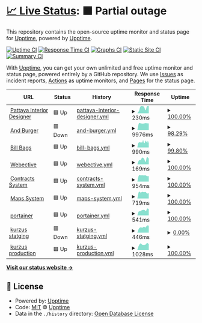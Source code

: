 # [📈 Live Status](https://demo.upptime.js.org): <!--live status--> **🟧 Partial outage**

This repository contains the open-source uptime monitor and status page for [Upptime](https://upptime.js.org), powered by [Upptime](https://github.com/upptime/upptime).

[![Uptime CI](https://github.com/gnossis93/UPTIME-WEBECTIVE/workflows/Uptime%20CI/badge.svg)](https://github.com/gnossis93/UPTIME-WEBECTIVE/actions?query=workflow%3A%22Uptime+CI%22)
[![Response Time CI](https://github.com/gnossis93/UPTIME-WEBECTIVE/workflows/Response%20Time%20CI/badge.svg)](https://github.com/gnossis93/UPTIME-WEBECTIVE/actions?query=workflow%3A%22Response+Time+CI%22)
[![Graphs CI](https://github.com/gnossis93/UPTIME-WEBECTIVE/workflows/Graphs%20CI/badge.svg)](https://github.com/gnossis93/UPTIME-WEBECTIVE/actions?query=workflow%3A%22Graphs+CI%22)
[![Static Site CI](https://github.com/gnossis93/UPTIME-WEBECTIVE/workflows/Static%20Site%20CI/badge.svg)](https://github.com/gnossis93/UPTIME-WEBECTIVE/actions?query=workflow%3A%22Static+Site+CI%22)
[![Summary CI](https://github.com/gnossis93/UPTIME-WEBECTIVE/workflows/Summary%20CI/badge.svg)](https://github.com/gnossis93/UPTIME-WEBECTIVE/actions?query=workflow%3A%22Summary+CI%22)

With [Upptime](https://upptime.js.org), you can get your own unlimited and free uptime monitor and status page, powered entirely by a GitHub repository. We use [Issues](https://github.com/upptime/upptime/issues) as incident reports, [Actions](https://github.com/gnossis93/UPTIME-WEBECTIVE/actions) as uptime monitors, and [Pages](https://demo.upptime.js.org) for the status page.

<!--start: status pages-->
<!-- This summary is generated by Upptime (https://github.com/upptime/upptime) -->
<!-- Do not edit this manually, your changes will be overwritten -->
<!-- prettier-ignore -->
| URL | Status | History | Response Time | Uptime |
| --- | ------ | ------- | ------------- | ------ |
| <img alt="" src="https://icons.duckduckgo.com/ip3/www.pattayainteriordesigner.com.ico" height="13"> [Pattaya Interior Designer](https://www.pattayainteriordesigner.com/) | 🟩 Up | [pattaya-interior-designer.yml](https://github.com/gnosis93/UPTIME-WEBECTIVE/commits/HEAD/history/pattaya-interior-designer.yml) | <details><summary><img alt="Response time graph" src="./graphs/pattaya-interior-designer/response-time-week.png" height="20"> 230ms</summary><br><a href="https://gnosis93.github.io/UPTIME-WEBECTIVE/history/pattaya-interior-designer"><img alt="Response time 211" src="https://img.shields.io/endpoint?url=https%3A%2F%2Fraw.githubusercontent.com%2Fgnosis93%2FUPTIME-WEBECTIVE%2FHEAD%2Fapi%2Fpattaya-interior-designer%2Fresponse-time.json"></a><br><a href="https://gnosis93.github.io/UPTIME-WEBECTIVE/history/pattaya-interior-designer"><img alt="24-hour response time 298" src="https://img.shields.io/endpoint?url=https%3A%2F%2Fraw.githubusercontent.com%2Fgnosis93%2FUPTIME-WEBECTIVE%2FHEAD%2Fapi%2Fpattaya-interior-designer%2Fresponse-time-day.json"></a><br><a href="https://gnosis93.github.io/UPTIME-WEBECTIVE/history/pattaya-interior-designer"><img alt="7-day response time 230" src="https://img.shields.io/endpoint?url=https%3A%2F%2Fraw.githubusercontent.com%2Fgnosis93%2FUPTIME-WEBECTIVE%2FHEAD%2Fapi%2Fpattaya-interior-designer%2Fresponse-time-week.json"></a><br><a href="https://gnosis93.github.io/UPTIME-WEBECTIVE/history/pattaya-interior-designer"><img alt="30-day response time 177" src="https://img.shields.io/endpoint?url=https%3A%2F%2Fraw.githubusercontent.com%2Fgnosis93%2FUPTIME-WEBECTIVE%2FHEAD%2Fapi%2Fpattaya-interior-designer%2Fresponse-time-month.json"></a><br><a href="https://gnosis93.github.io/UPTIME-WEBECTIVE/history/pattaya-interior-designer"><img alt="1-year response time 211" src="https://img.shields.io/endpoint?url=https%3A%2F%2Fraw.githubusercontent.com%2Fgnosis93%2FUPTIME-WEBECTIVE%2FHEAD%2Fapi%2Fpattaya-interior-designer%2Fresponse-time-year.json"></a></details> | <details><summary><a href="https://gnosis93.github.io/UPTIME-WEBECTIVE/history/pattaya-interior-designer">100.00%</a></summary><a href="https://gnosis93.github.io/UPTIME-WEBECTIVE/history/pattaya-interior-designer"><img alt="All-time uptime 100.00%" src="https://img.shields.io/endpoint?url=https%3A%2F%2Fraw.githubusercontent.com%2Fgnosis93%2FUPTIME-WEBECTIVE%2FHEAD%2Fapi%2Fpattaya-interior-designer%2Fuptime.json"></a><br><a href="https://gnosis93.github.io/UPTIME-WEBECTIVE/history/pattaya-interior-designer"><img alt="24-hour uptime 100.00%" src="https://img.shields.io/endpoint?url=https%3A%2F%2Fraw.githubusercontent.com%2Fgnosis93%2FUPTIME-WEBECTIVE%2FHEAD%2Fapi%2Fpattaya-interior-designer%2Fuptime-day.json"></a><br><a href="https://gnosis93.github.io/UPTIME-WEBECTIVE/history/pattaya-interior-designer"><img alt="7-day uptime 100.00%" src="https://img.shields.io/endpoint?url=https%3A%2F%2Fraw.githubusercontent.com%2Fgnosis93%2FUPTIME-WEBECTIVE%2FHEAD%2Fapi%2Fpattaya-interior-designer%2Fuptime-week.json"></a><br><a href="https://gnosis93.github.io/UPTIME-WEBECTIVE/history/pattaya-interior-designer"><img alt="30-day uptime 100.00%" src="https://img.shields.io/endpoint?url=https%3A%2F%2Fraw.githubusercontent.com%2Fgnosis93%2FUPTIME-WEBECTIVE%2FHEAD%2Fapi%2Fpattaya-interior-designer%2Fuptime-month.json"></a><br><a href="https://gnosis93.github.io/UPTIME-WEBECTIVE/history/pattaya-interior-designer"><img alt="1-year uptime 100.00%" src="https://img.shields.io/endpoint?url=https%3A%2F%2Fraw.githubusercontent.com%2Fgnosis93%2FUPTIME-WEBECTIVE%2FHEAD%2Fapi%2Fpattaya-interior-designer%2Fuptime-year.json"></a></details>
| <img alt="" src="https://icons.duckduckgo.com/ip3/andburger.in.th.ico" height="13"> [And Burger](https://andburger.in.th/) | 🟥 Down | [and-burger.yml](https://github.com/gnosis93/UPTIME-WEBECTIVE/commits/HEAD/history/and-burger.yml) | <details><summary><img alt="Response time graph" src="./graphs/and-burger/response-time-week.png" height="20"> 9976ms</summary><br><a href="https://gnosis93.github.io/UPTIME-WEBECTIVE/history/and-burger"><img alt="Response time 2548" src="https://img.shields.io/endpoint?url=https%3A%2F%2Fraw.githubusercontent.com%2Fgnosis93%2FUPTIME-WEBECTIVE%2FHEAD%2Fapi%2Fand-burger%2Fresponse-time.json"></a><br><a href="https://gnosis93.github.io/UPTIME-WEBECTIVE/history/and-burger"><img alt="24-hour response time 18145" src="https://img.shields.io/endpoint?url=https%3A%2F%2Fraw.githubusercontent.com%2Fgnosis93%2FUPTIME-WEBECTIVE%2FHEAD%2Fapi%2Fand-burger%2Fresponse-time-day.json"></a><br><a href="https://gnosis93.github.io/UPTIME-WEBECTIVE/history/and-burger"><img alt="7-day response time 9976" src="https://img.shields.io/endpoint?url=https%3A%2F%2Fraw.githubusercontent.com%2Fgnosis93%2FUPTIME-WEBECTIVE%2FHEAD%2Fapi%2Fand-burger%2Fresponse-time-week.json"></a><br><a href="https://gnosis93.github.io/UPTIME-WEBECTIVE/history/and-burger"><img alt="30-day response time 5296" src="https://img.shields.io/endpoint?url=https%3A%2F%2Fraw.githubusercontent.com%2Fgnosis93%2FUPTIME-WEBECTIVE%2FHEAD%2Fapi%2Fand-burger%2Fresponse-time-month.json"></a><br><a href="https://gnosis93.github.io/UPTIME-WEBECTIVE/history/and-burger"><img alt="1-year response time 2990" src="https://img.shields.io/endpoint?url=https%3A%2F%2Fraw.githubusercontent.com%2Fgnosis93%2FUPTIME-WEBECTIVE%2FHEAD%2Fapi%2Fand-burger%2Fresponse-time-year.json"></a></details> | <details><summary><a href="https://gnosis93.github.io/UPTIME-WEBECTIVE/history/and-burger">98.29%</a></summary><a href="https://gnosis93.github.io/UPTIME-WEBECTIVE/history/and-burger"><img alt="All-time uptime 91.64%" src="https://img.shields.io/endpoint?url=https%3A%2F%2Fraw.githubusercontent.com%2Fgnosis93%2FUPTIME-WEBECTIVE%2FHEAD%2Fapi%2Fand-burger%2Fuptime.json"></a><br><a href="https://gnosis93.github.io/UPTIME-WEBECTIVE/history/and-burger"><img alt="24-hour uptime 88.02%" src="https://img.shields.io/endpoint?url=https%3A%2F%2Fraw.githubusercontent.com%2Fgnosis93%2FUPTIME-WEBECTIVE%2FHEAD%2Fapi%2Fand-burger%2Fuptime-day.json"></a><br><a href="https://gnosis93.github.io/UPTIME-WEBECTIVE/history/and-burger"><img alt="7-day uptime 98.29%" src="https://img.shields.io/endpoint?url=https%3A%2F%2Fraw.githubusercontent.com%2Fgnosis93%2FUPTIME-WEBECTIVE%2FHEAD%2Fapi%2Fand-burger%2Fuptime-week.json"></a><br><a href="https://gnosis93.github.io/UPTIME-WEBECTIVE/history/and-burger"><img alt="30-day uptime 99.61%" src="https://img.shields.io/endpoint?url=https%3A%2F%2Fraw.githubusercontent.com%2Fgnosis93%2FUPTIME-WEBECTIVE%2FHEAD%2Fapi%2Fand-burger%2Fuptime-month.json"></a><br><a href="https://gnosis93.github.io/UPTIME-WEBECTIVE/history/and-burger"><img alt="1-year uptime 99.95%" src="https://img.shields.io/endpoint?url=https%3A%2F%2Fraw.githubusercontent.com%2Fgnosis93%2FUPTIME-WEBECTIVE%2FHEAD%2Fapi%2Fand-burger%2Fuptime-year.json"></a></details>
| <img alt="" src="https://icons.duckduckgo.com/ip3/bills-bags.com.ico" height="13"> [Bill Bags](https://bills-bags.com/) | 🟩 Up | [bill-bags.yml](https://github.com/gnosis93/UPTIME-WEBECTIVE/commits/HEAD/history/bill-bags.yml) | <details><summary><img alt="Response time graph" src="./graphs/bill-bags/response-time-week.png" height="20"> 990ms</summary><br><a href="https://gnosis93.github.io/UPTIME-WEBECTIVE/history/bill-bags"><img alt="Response time 1230" src="https://img.shields.io/endpoint?url=https%3A%2F%2Fraw.githubusercontent.com%2Fgnosis93%2FUPTIME-WEBECTIVE%2FHEAD%2Fapi%2Fbill-bags%2Fresponse-time.json"></a><br><a href="https://gnosis93.github.io/UPTIME-WEBECTIVE/history/bill-bags"><img alt="24-hour response time 1198" src="https://img.shields.io/endpoint?url=https%3A%2F%2Fraw.githubusercontent.com%2Fgnosis93%2FUPTIME-WEBECTIVE%2FHEAD%2Fapi%2Fbill-bags%2Fresponse-time-day.json"></a><br><a href="https://gnosis93.github.io/UPTIME-WEBECTIVE/history/bill-bags"><img alt="7-day response time 990" src="https://img.shields.io/endpoint?url=https%3A%2F%2Fraw.githubusercontent.com%2Fgnosis93%2FUPTIME-WEBECTIVE%2FHEAD%2Fapi%2Fbill-bags%2Fresponse-time-week.json"></a><br><a href="https://gnosis93.github.io/UPTIME-WEBECTIVE/history/bill-bags"><img alt="30-day response time 1097" src="https://img.shields.io/endpoint?url=https%3A%2F%2Fraw.githubusercontent.com%2Fgnosis93%2FUPTIME-WEBECTIVE%2FHEAD%2Fapi%2Fbill-bags%2Fresponse-time-month.json"></a><br><a href="https://gnosis93.github.io/UPTIME-WEBECTIVE/history/bill-bags"><img alt="1-year response time 1220" src="https://img.shields.io/endpoint?url=https%3A%2F%2Fraw.githubusercontent.com%2Fgnosis93%2FUPTIME-WEBECTIVE%2FHEAD%2Fapi%2Fbill-bags%2Fresponse-time-year.json"></a></details> | <details><summary><a href="https://gnosis93.github.io/UPTIME-WEBECTIVE/history/bill-bags">99.80%</a></summary><a href="https://gnosis93.github.io/UPTIME-WEBECTIVE/history/bill-bags"><img alt="All-time uptime 99.85%" src="https://img.shields.io/endpoint?url=https%3A%2F%2Fraw.githubusercontent.com%2Fgnosis93%2FUPTIME-WEBECTIVE%2FHEAD%2Fapi%2Fbill-bags%2Fuptime.json"></a><br><a href="https://gnosis93.github.io/UPTIME-WEBECTIVE/history/bill-bags"><img alt="24-hour uptime 100.00%" src="https://img.shields.io/endpoint?url=https%3A%2F%2Fraw.githubusercontent.com%2Fgnosis93%2FUPTIME-WEBECTIVE%2FHEAD%2Fapi%2Fbill-bags%2Fuptime-day.json"></a><br><a href="https://gnosis93.github.io/UPTIME-WEBECTIVE/history/bill-bags"><img alt="7-day uptime 99.80%" src="https://img.shields.io/endpoint?url=https%3A%2F%2Fraw.githubusercontent.com%2Fgnosis93%2FUPTIME-WEBECTIVE%2FHEAD%2Fapi%2Fbill-bags%2Fuptime-week.json"></a><br><a href="https://gnosis93.github.io/UPTIME-WEBECTIVE/history/bill-bags"><img alt="30-day uptime 99.95%" src="https://img.shields.io/endpoint?url=https%3A%2F%2Fraw.githubusercontent.com%2Fgnosis93%2FUPTIME-WEBECTIVE%2FHEAD%2Fapi%2Fbill-bags%2Fuptime-month.json"></a><br><a href="https://gnosis93.github.io/UPTIME-WEBECTIVE/history/bill-bags"><img alt="1-year uptime 99.79%" src="https://img.shields.io/endpoint?url=https%3A%2F%2Fraw.githubusercontent.com%2Fgnosis93%2FUPTIME-WEBECTIVE%2FHEAD%2Fapi%2Fbill-bags%2Fuptime-year.json"></a></details>
| <img alt="" src="https://icons.duckduckgo.com/ip3/webective.com.ico" height="13"> [Webective](https://webective.com/) | 🟩 Up | [webective.yml](https://github.com/gnosis93/UPTIME-WEBECTIVE/commits/HEAD/history/webective.yml) | <details><summary><img alt="Response time graph" src="./graphs/webective/response-time-week.png" height="20"> 169ms</summary><br><a href="https://gnosis93.github.io/UPTIME-WEBECTIVE/history/webective"><img alt="Response time 173" src="https://img.shields.io/endpoint?url=https%3A%2F%2Fraw.githubusercontent.com%2Fgnosis93%2FUPTIME-WEBECTIVE%2FHEAD%2Fapi%2Fwebective%2Fresponse-time.json"></a><br><a href="https://gnosis93.github.io/UPTIME-WEBECTIVE/history/webective"><img alt="24-hour response time 191" src="https://img.shields.io/endpoint?url=https%3A%2F%2Fraw.githubusercontent.com%2Fgnosis93%2FUPTIME-WEBECTIVE%2FHEAD%2Fapi%2Fwebective%2Fresponse-time-day.json"></a><br><a href="https://gnosis93.github.io/UPTIME-WEBECTIVE/history/webective"><img alt="7-day response time 169" src="https://img.shields.io/endpoint?url=https%3A%2F%2Fraw.githubusercontent.com%2Fgnosis93%2FUPTIME-WEBECTIVE%2FHEAD%2Fapi%2Fwebective%2Fresponse-time-week.json"></a><br><a href="https://gnosis93.github.io/UPTIME-WEBECTIVE/history/webective"><img alt="30-day response time 151" src="https://img.shields.io/endpoint?url=https%3A%2F%2Fraw.githubusercontent.com%2Fgnosis93%2FUPTIME-WEBECTIVE%2FHEAD%2Fapi%2Fwebective%2Fresponse-time-month.json"></a><br><a href="https://gnosis93.github.io/UPTIME-WEBECTIVE/history/webective"><img alt="1-year response time 173" src="https://img.shields.io/endpoint?url=https%3A%2F%2Fraw.githubusercontent.com%2Fgnosis93%2FUPTIME-WEBECTIVE%2FHEAD%2Fapi%2Fwebective%2Fresponse-time-year.json"></a></details> | <details><summary><a href="https://gnosis93.github.io/UPTIME-WEBECTIVE/history/webective">100.00%</a></summary><a href="https://gnosis93.github.io/UPTIME-WEBECTIVE/history/webective"><img alt="All-time uptime 99.99%" src="https://img.shields.io/endpoint?url=https%3A%2F%2Fraw.githubusercontent.com%2Fgnosis93%2FUPTIME-WEBECTIVE%2FHEAD%2Fapi%2Fwebective%2Fuptime.json"></a><br><a href="https://gnosis93.github.io/UPTIME-WEBECTIVE/history/webective"><img alt="24-hour uptime 100.00%" src="https://img.shields.io/endpoint?url=https%3A%2F%2Fraw.githubusercontent.com%2Fgnosis93%2FUPTIME-WEBECTIVE%2FHEAD%2Fapi%2Fwebective%2Fuptime-day.json"></a><br><a href="https://gnosis93.github.io/UPTIME-WEBECTIVE/history/webective"><img alt="7-day uptime 100.00%" src="https://img.shields.io/endpoint?url=https%3A%2F%2Fraw.githubusercontent.com%2Fgnosis93%2FUPTIME-WEBECTIVE%2FHEAD%2Fapi%2Fwebective%2Fuptime-week.json"></a><br><a href="https://gnosis93.github.io/UPTIME-WEBECTIVE/history/webective"><img alt="30-day uptime 100.00%" src="https://img.shields.io/endpoint?url=https%3A%2F%2Fraw.githubusercontent.com%2Fgnosis93%2FUPTIME-WEBECTIVE%2FHEAD%2Fapi%2Fwebective%2Fuptime-month.json"></a><br><a href="https://gnosis93.github.io/UPTIME-WEBECTIVE/history/webective"><img alt="1-year uptime 100.00%" src="https://img.shields.io/endpoint?url=https%3A%2F%2Fraw.githubusercontent.com%2Fgnosis93%2FUPTIME-WEBECTIVE%2FHEAD%2Fapi%2Fwebective%2Fuptime-year.json"></a></details>
| <img alt="" src="https://icons.duckduckgo.com/ip3/contracts.pattayainteriordesigner.com.ico" height="13"> [Contracts System](https://contracts.pattayainteriordesigner.com/) | 🟩 Up | [contracts-system.yml](https://github.com/gnosis93/UPTIME-WEBECTIVE/commits/HEAD/history/contracts-system.yml) | <details><summary><img alt="Response time graph" src="./graphs/contracts-system/response-time-week.png" height="20"> 954ms</summary><br><a href="https://gnosis93.github.io/UPTIME-WEBECTIVE/history/contracts-system"><img alt="Response time 968" src="https://img.shields.io/endpoint?url=https%3A%2F%2Fraw.githubusercontent.com%2Fgnosis93%2FUPTIME-WEBECTIVE%2FHEAD%2Fapi%2Fcontracts-system%2Fresponse-time.json"></a><br><a href="https://gnosis93.github.io/UPTIME-WEBECTIVE/history/contracts-system"><img alt="24-hour response time 867" src="https://img.shields.io/endpoint?url=https%3A%2F%2Fraw.githubusercontent.com%2Fgnosis93%2FUPTIME-WEBECTIVE%2FHEAD%2Fapi%2Fcontracts-system%2Fresponse-time-day.json"></a><br><a href="https://gnosis93.github.io/UPTIME-WEBECTIVE/history/contracts-system"><img alt="7-day response time 954" src="https://img.shields.io/endpoint?url=https%3A%2F%2Fraw.githubusercontent.com%2Fgnosis93%2FUPTIME-WEBECTIVE%2FHEAD%2Fapi%2Fcontracts-system%2Fresponse-time-week.json"></a><br><a href="https://gnosis93.github.io/UPTIME-WEBECTIVE/history/contracts-system"><img alt="30-day response time 970" src="https://img.shields.io/endpoint?url=https%3A%2F%2Fraw.githubusercontent.com%2Fgnosis93%2FUPTIME-WEBECTIVE%2FHEAD%2Fapi%2Fcontracts-system%2Fresponse-time-month.json"></a><br><a href="https://gnosis93.github.io/UPTIME-WEBECTIVE/history/contracts-system"><img alt="1-year response time 968" src="https://img.shields.io/endpoint?url=https%3A%2F%2Fraw.githubusercontent.com%2Fgnosis93%2FUPTIME-WEBECTIVE%2FHEAD%2Fapi%2Fcontracts-system%2Fresponse-time-year.json"></a></details> | <details><summary><a href="https://gnosis93.github.io/UPTIME-WEBECTIVE/history/contracts-system">100.00%</a></summary><a href="https://gnosis93.github.io/UPTIME-WEBECTIVE/history/contracts-system"><img alt="All-time uptime 100.00%" src="https://img.shields.io/endpoint?url=https%3A%2F%2Fraw.githubusercontent.com%2Fgnosis93%2FUPTIME-WEBECTIVE%2FHEAD%2Fapi%2Fcontracts-system%2Fuptime.json"></a><br><a href="https://gnosis93.github.io/UPTIME-WEBECTIVE/history/contracts-system"><img alt="24-hour uptime 100.00%" src="https://img.shields.io/endpoint?url=https%3A%2F%2Fraw.githubusercontent.com%2Fgnosis93%2FUPTIME-WEBECTIVE%2FHEAD%2Fapi%2Fcontracts-system%2Fuptime-day.json"></a><br><a href="https://gnosis93.github.io/UPTIME-WEBECTIVE/history/contracts-system"><img alt="7-day uptime 100.00%" src="https://img.shields.io/endpoint?url=https%3A%2F%2Fraw.githubusercontent.com%2Fgnosis93%2FUPTIME-WEBECTIVE%2FHEAD%2Fapi%2Fcontracts-system%2Fuptime-week.json"></a><br><a href="https://gnosis93.github.io/UPTIME-WEBECTIVE/history/contracts-system"><img alt="30-day uptime 100.00%" src="https://img.shields.io/endpoint?url=https%3A%2F%2Fraw.githubusercontent.com%2Fgnosis93%2FUPTIME-WEBECTIVE%2FHEAD%2Fapi%2Fcontracts-system%2Fuptime-month.json"></a><br><a href="https://gnosis93.github.io/UPTIME-WEBECTIVE/history/contracts-system"><img alt="1-year uptime 100.00%" src="https://img.shields.io/endpoint?url=https%3A%2F%2Fraw.githubusercontent.com%2Fgnosis93%2FUPTIME-WEBECTIVE%2FHEAD%2Fapi%2Fcontracts-system%2Fuptime-year.json"></a></details>
| <img alt="" src="https://icons.duckduckgo.com/ip3/maps.pattayainteriordesigner.com.ico" height="13"> [Maps System](https://maps.pattayainteriordesigner.com/login/) | 🟩 Up | [maps-system.yml](https://github.com/gnosis93/UPTIME-WEBECTIVE/commits/HEAD/history/maps-system.yml) | <details><summary><img alt="Response time graph" src="./graphs/maps-system/response-time-week.png" height="20"> 719ms</summary><br><a href="https://gnosis93.github.io/UPTIME-WEBECTIVE/history/maps-system"><img alt="Response time 714" src="https://img.shields.io/endpoint?url=https%3A%2F%2Fraw.githubusercontent.com%2Fgnosis93%2FUPTIME-WEBECTIVE%2FHEAD%2Fapi%2Fmaps-system%2Fresponse-time.json"></a><br><a href="https://gnosis93.github.io/UPTIME-WEBECTIVE/history/maps-system"><img alt="24-hour response time 635" src="https://img.shields.io/endpoint?url=https%3A%2F%2Fraw.githubusercontent.com%2Fgnosis93%2FUPTIME-WEBECTIVE%2FHEAD%2Fapi%2Fmaps-system%2Fresponse-time-day.json"></a><br><a href="https://gnosis93.github.io/UPTIME-WEBECTIVE/history/maps-system"><img alt="7-day response time 719" src="https://img.shields.io/endpoint?url=https%3A%2F%2Fraw.githubusercontent.com%2Fgnosis93%2FUPTIME-WEBECTIVE%2FHEAD%2Fapi%2Fmaps-system%2Fresponse-time-week.json"></a><br><a href="https://gnosis93.github.io/UPTIME-WEBECTIVE/history/maps-system"><img alt="30-day response time 716" src="https://img.shields.io/endpoint?url=https%3A%2F%2Fraw.githubusercontent.com%2Fgnosis93%2FUPTIME-WEBECTIVE%2FHEAD%2Fapi%2Fmaps-system%2Fresponse-time-month.json"></a><br><a href="https://gnosis93.github.io/UPTIME-WEBECTIVE/history/maps-system"><img alt="1-year response time 714" src="https://img.shields.io/endpoint?url=https%3A%2F%2Fraw.githubusercontent.com%2Fgnosis93%2FUPTIME-WEBECTIVE%2FHEAD%2Fapi%2Fmaps-system%2Fresponse-time-year.json"></a></details> | <details><summary><a href="https://gnosis93.github.io/UPTIME-WEBECTIVE/history/maps-system">100.00%</a></summary><a href="https://gnosis93.github.io/UPTIME-WEBECTIVE/history/maps-system"><img alt="All-time uptime 100.00%" src="https://img.shields.io/endpoint?url=https%3A%2F%2Fraw.githubusercontent.com%2Fgnosis93%2FUPTIME-WEBECTIVE%2FHEAD%2Fapi%2Fmaps-system%2Fuptime.json"></a><br><a href="https://gnosis93.github.io/UPTIME-WEBECTIVE/history/maps-system"><img alt="24-hour uptime 100.00%" src="https://img.shields.io/endpoint?url=https%3A%2F%2Fraw.githubusercontent.com%2Fgnosis93%2FUPTIME-WEBECTIVE%2FHEAD%2Fapi%2Fmaps-system%2Fuptime-day.json"></a><br><a href="https://gnosis93.github.io/UPTIME-WEBECTIVE/history/maps-system"><img alt="7-day uptime 100.00%" src="https://img.shields.io/endpoint?url=https%3A%2F%2Fraw.githubusercontent.com%2Fgnosis93%2FUPTIME-WEBECTIVE%2FHEAD%2Fapi%2Fmaps-system%2Fuptime-week.json"></a><br><a href="https://gnosis93.github.io/UPTIME-WEBECTIVE/history/maps-system"><img alt="30-day uptime 100.00%" src="https://img.shields.io/endpoint?url=https%3A%2F%2Fraw.githubusercontent.com%2Fgnosis93%2FUPTIME-WEBECTIVE%2FHEAD%2Fapi%2Fmaps-system%2Fuptime-month.json"></a><br><a href="https://gnosis93.github.io/UPTIME-WEBECTIVE/history/maps-system"><img alt="1-year uptime 100.00%" src="https://img.shields.io/endpoint?url=https%3A%2F%2Fraw.githubusercontent.com%2Fgnosis93%2FUPTIME-WEBECTIVE%2FHEAD%2Fapi%2Fmaps-system%2Fuptime-year.json"></a></details>
| <img alt="" src="https://icons.duckduckgo.com/ip3/portainer.webective.com.ico" height="13"> [portainer](https://portainer.webective.com/) | 🟩 Up | [portainer.yml](https://github.com/gnosis93/UPTIME-WEBECTIVE/commits/HEAD/history/portainer.yml) | <details><summary><img alt="Response time graph" src="./graphs/portainer/response-time-week.png" height="20"> 541ms</summary><br><a href="https://gnosis93.github.io/UPTIME-WEBECTIVE/history/portainer"><img alt="Response time 584" src="https://img.shields.io/endpoint?url=https%3A%2F%2Fraw.githubusercontent.com%2Fgnosis93%2FUPTIME-WEBECTIVE%2FHEAD%2Fapi%2Fportainer%2Fresponse-time.json"></a><br><a href="https://gnosis93.github.io/UPTIME-WEBECTIVE/history/portainer"><img alt="24-hour response time 653" src="https://img.shields.io/endpoint?url=https%3A%2F%2Fraw.githubusercontent.com%2Fgnosis93%2FUPTIME-WEBECTIVE%2FHEAD%2Fapi%2Fportainer%2Fresponse-time-day.json"></a><br><a href="https://gnosis93.github.io/UPTIME-WEBECTIVE/history/portainer"><img alt="7-day response time 541" src="https://img.shields.io/endpoint?url=https%3A%2F%2Fraw.githubusercontent.com%2Fgnosis93%2FUPTIME-WEBECTIVE%2FHEAD%2Fapi%2Fportainer%2Fresponse-time-week.json"></a><br><a href="https://gnosis93.github.io/UPTIME-WEBECTIVE/history/portainer"><img alt="30-day response time 548" src="https://img.shields.io/endpoint?url=https%3A%2F%2Fraw.githubusercontent.com%2Fgnosis93%2FUPTIME-WEBECTIVE%2FHEAD%2Fapi%2Fportainer%2Fresponse-time-month.json"></a><br><a href="https://gnosis93.github.io/UPTIME-WEBECTIVE/history/portainer"><img alt="1-year response time 584" src="https://img.shields.io/endpoint?url=https%3A%2F%2Fraw.githubusercontent.com%2Fgnosis93%2FUPTIME-WEBECTIVE%2FHEAD%2Fapi%2Fportainer%2Fresponse-time-year.json"></a></details> | <details><summary><a href="https://gnosis93.github.io/UPTIME-WEBECTIVE/history/portainer">100.00%</a></summary><a href="https://gnosis93.github.io/UPTIME-WEBECTIVE/history/portainer"><img alt="All-time uptime 99.99%" src="https://img.shields.io/endpoint?url=https%3A%2F%2Fraw.githubusercontent.com%2Fgnosis93%2FUPTIME-WEBECTIVE%2FHEAD%2Fapi%2Fportainer%2Fuptime.json"></a><br><a href="https://gnosis93.github.io/UPTIME-WEBECTIVE/history/portainer"><img alt="24-hour uptime 100.00%" src="https://img.shields.io/endpoint?url=https%3A%2F%2Fraw.githubusercontent.com%2Fgnosis93%2FUPTIME-WEBECTIVE%2FHEAD%2Fapi%2Fportainer%2Fuptime-day.json"></a><br><a href="https://gnosis93.github.io/UPTIME-WEBECTIVE/history/portainer"><img alt="7-day uptime 100.00%" src="https://img.shields.io/endpoint?url=https%3A%2F%2Fraw.githubusercontent.com%2Fgnosis93%2FUPTIME-WEBECTIVE%2FHEAD%2Fapi%2Fportainer%2Fuptime-week.json"></a><br><a href="https://gnosis93.github.io/UPTIME-WEBECTIVE/history/portainer"><img alt="30-day uptime 100.00%" src="https://img.shields.io/endpoint?url=https%3A%2F%2Fraw.githubusercontent.com%2Fgnosis93%2FUPTIME-WEBECTIVE%2FHEAD%2Fapi%2Fportainer%2Fuptime-month.json"></a><br><a href="https://gnosis93.github.io/UPTIME-WEBECTIVE/history/portainer"><img alt="1-year uptime 99.99%" src="https://img.shields.io/endpoint?url=https%3A%2F%2Fraw.githubusercontent.com%2Fgnosis93%2FUPTIME-WEBECTIVE%2FHEAD%2Fapi%2Fportainer%2Fuptime-year.json"></a></details>
| <img alt="" src="https://icons.duckduckgo.com/ip3/kurzus.webective.com.ico" height="13"> [kurzus statging](https://kurzus.webective.com/) | 🟥 Down | [kurzus-statging.yml](https://github.com/gnosis93/UPTIME-WEBECTIVE/commits/HEAD/history/kurzus-statging.yml) | <details><summary><img alt="Response time graph" src="./graphs/kurzus-statging/response-time-week.png" height="20"> 446ms</summary><br><a href="https://gnosis93.github.io/UPTIME-WEBECTIVE/history/kurzus-statging"><img alt="Response time 973" src="https://img.shields.io/endpoint?url=https%3A%2F%2Fraw.githubusercontent.com%2Fgnosis93%2FUPTIME-WEBECTIVE%2FHEAD%2Fapi%2Fkurzus-statging%2Fresponse-time.json"></a><br><a href="https://gnosis93.github.io/UPTIME-WEBECTIVE/history/kurzus-statging"><img alt="24-hour response time 555" src="https://img.shields.io/endpoint?url=https%3A%2F%2Fraw.githubusercontent.com%2Fgnosis93%2FUPTIME-WEBECTIVE%2FHEAD%2Fapi%2Fkurzus-statging%2Fresponse-time-day.json"></a><br><a href="https://gnosis93.github.io/UPTIME-WEBECTIVE/history/kurzus-statging"><img alt="7-day response time 446" src="https://img.shields.io/endpoint?url=https%3A%2F%2Fraw.githubusercontent.com%2Fgnosis93%2FUPTIME-WEBECTIVE%2FHEAD%2Fapi%2Fkurzus-statging%2Fresponse-time-week.json"></a><br><a href="https://gnosis93.github.io/UPTIME-WEBECTIVE/history/kurzus-statging"><img alt="30-day response time 446" src="https://img.shields.io/endpoint?url=https%3A%2F%2Fraw.githubusercontent.com%2Fgnosis93%2FUPTIME-WEBECTIVE%2FHEAD%2Fapi%2Fkurzus-statging%2Fresponse-time-month.json"></a><br><a href="https://gnosis93.github.io/UPTIME-WEBECTIVE/history/kurzus-statging"><img alt="1-year response time 973" src="https://img.shields.io/endpoint?url=https%3A%2F%2Fraw.githubusercontent.com%2Fgnosis93%2FUPTIME-WEBECTIVE%2FHEAD%2Fapi%2Fkurzus-statging%2Fresponse-time-year.json"></a></details> | <details><summary><a href="https://gnosis93.github.io/UPTIME-WEBECTIVE/history/kurzus-statging">0.00%</a></summary><a href="https://gnosis93.github.io/UPTIME-WEBECTIVE/history/kurzus-statging"><img alt="All-time uptime 77.15%" src="https://img.shields.io/endpoint?url=https%3A%2F%2Fraw.githubusercontent.com%2Fgnosis93%2FUPTIME-WEBECTIVE%2FHEAD%2Fapi%2Fkurzus-statging%2Fuptime.json"></a><br><a href="https://gnosis93.github.io/UPTIME-WEBECTIVE/history/kurzus-statging"><img alt="24-hour uptime 0.00%" src="https://img.shields.io/endpoint?url=https%3A%2F%2Fraw.githubusercontent.com%2Fgnosis93%2FUPTIME-WEBECTIVE%2FHEAD%2Fapi%2Fkurzus-statging%2Fuptime-day.json"></a><br><a href="https://gnosis93.github.io/UPTIME-WEBECTIVE/history/kurzus-statging"><img alt="7-day uptime 0.00%" src="https://img.shields.io/endpoint?url=https%3A%2F%2Fraw.githubusercontent.com%2Fgnosis93%2FUPTIME-WEBECTIVE%2FHEAD%2Fapi%2Fkurzus-statging%2Fuptime-week.json"></a><br><a href="https://gnosis93.github.io/UPTIME-WEBECTIVE/history/kurzus-statging"><img alt="30-day uptime 0.00%" src="https://img.shields.io/endpoint?url=https%3A%2F%2Fraw.githubusercontent.com%2Fgnosis93%2FUPTIME-WEBECTIVE%2FHEAD%2Fapi%2Fkurzus-statging%2Fuptime-month.json"></a><br><a href="https://gnosis93.github.io/UPTIME-WEBECTIVE/history/kurzus-statging"><img alt="1-year uptime 77.15%" src="https://img.shields.io/endpoint?url=https%3A%2F%2Fraw.githubusercontent.com%2Fgnosis93%2FUPTIME-WEBECTIVE%2FHEAD%2Fapi%2Fkurzus-statging%2Fuptime-year.json"></a></details>
| <img alt="" src="https://icons.duckduckgo.com/ip3/kurzus.intellident.hu.ico" height="13"> [kurzus production](https://kurzus.intellident.hu/) | 🟩 Up | [kurzus-production.yml](https://github.com/gnosis93/UPTIME-WEBECTIVE/commits/HEAD/history/kurzus-production.yml) | <details><summary><img alt="Response time graph" src="./graphs/kurzus-production/response-time-week.png" height="20"> 1028ms</summary><br><a href="https://gnosis93.github.io/UPTIME-WEBECTIVE/history/kurzus-production"><img alt="Response time 1080" src="https://img.shields.io/endpoint?url=https%3A%2F%2Fraw.githubusercontent.com%2Fgnosis93%2FUPTIME-WEBECTIVE%2FHEAD%2Fapi%2Fkurzus-production%2Fresponse-time.json"></a><br><a href="https://gnosis93.github.io/UPTIME-WEBECTIVE/history/kurzus-production"><img alt="24-hour response time 1085" src="https://img.shields.io/endpoint?url=https%3A%2F%2Fraw.githubusercontent.com%2Fgnosis93%2FUPTIME-WEBECTIVE%2FHEAD%2Fapi%2Fkurzus-production%2Fresponse-time-day.json"></a><br><a href="https://gnosis93.github.io/UPTIME-WEBECTIVE/history/kurzus-production"><img alt="7-day response time 1028" src="https://img.shields.io/endpoint?url=https%3A%2F%2Fraw.githubusercontent.com%2Fgnosis93%2FUPTIME-WEBECTIVE%2FHEAD%2Fapi%2Fkurzus-production%2Fresponse-time-week.json"></a><br><a href="https://gnosis93.github.io/UPTIME-WEBECTIVE/history/kurzus-production"><img alt="30-day response time 994" src="https://img.shields.io/endpoint?url=https%3A%2F%2Fraw.githubusercontent.com%2Fgnosis93%2FUPTIME-WEBECTIVE%2FHEAD%2Fapi%2Fkurzus-production%2Fresponse-time-month.json"></a><br><a href="https://gnosis93.github.io/UPTIME-WEBECTIVE/history/kurzus-production"><img alt="1-year response time 1080" src="https://img.shields.io/endpoint?url=https%3A%2F%2Fraw.githubusercontent.com%2Fgnosis93%2FUPTIME-WEBECTIVE%2FHEAD%2Fapi%2Fkurzus-production%2Fresponse-time-year.json"></a></details> | <details><summary><a href="https://gnosis93.github.io/UPTIME-WEBECTIVE/history/kurzus-production">100.00%</a></summary><a href="https://gnosis93.github.io/UPTIME-WEBECTIVE/history/kurzus-production"><img alt="All-time uptime 99.35%" src="https://img.shields.io/endpoint?url=https%3A%2F%2Fraw.githubusercontent.com%2Fgnosis93%2FUPTIME-WEBECTIVE%2FHEAD%2Fapi%2Fkurzus-production%2Fuptime.json"></a><br><a href="https://gnosis93.github.io/UPTIME-WEBECTIVE/history/kurzus-production"><img alt="24-hour uptime 100.00%" src="https://img.shields.io/endpoint?url=https%3A%2F%2Fraw.githubusercontent.com%2Fgnosis93%2FUPTIME-WEBECTIVE%2FHEAD%2Fapi%2Fkurzus-production%2Fuptime-day.json"></a><br><a href="https://gnosis93.github.io/UPTIME-WEBECTIVE/history/kurzus-production"><img alt="7-day uptime 100.00%" src="https://img.shields.io/endpoint?url=https%3A%2F%2Fraw.githubusercontent.com%2Fgnosis93%2FUPTIME-WEBECTIVE%2FHEAD%2Fapi%2Fkurzus-production%2Fuptime-week.json"></a><br><a href="https://gnosis93.github.io/UPTIME-WEBECTIVE/history/kurzus-production"><img alt="30-day uptime 100.00%" src="https://img.shields.io/endpoint?url=https%3A%2F%2Fraw.githubusercontent.com%2Fgnosis93%2FUPTIME-WEBECTIVE%2FHEAD%2Fapi%2Fkurzus-production%2Fuptime-month.json"></a><br><a href="https://gnosis93.github.io/UPTIME-WEBECTIVE/history/kurzus-production"><img alt="1-year uptime 99.35%" src="https://img.shields.io/endpoint?url=https%3A%2F%2Fraw.githubusercontent.com%2Fgnosis93%2FUPTIME-WEBECTIVE%2FHEAD%2Fapi%2Fkurzus-production%2Fuptime-year.json"></a></details>

<!--end: status pages-->

[**Visit our status website →**](https://demo.upptime.js.org)

## 📄 License

- Powered by: [Upptime](https://github.com/upptime/upptime)
- Code: [MIT](./LICENSE) © [Upptime](https://upptime.js.org)
- Data in the `./history` directory: [Open Database License](https://opendatacommons.org/licenses/odbl/1-0/)
